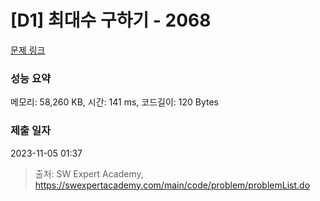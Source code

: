 # [D1] 최대수 구하기 - 2068 

[문제 링크](https://swexpertacademy.com/main/code/problem/problemDetail.do?contestProbId=AV5QQhbqA4QDFAUq) 

### 성능 요약

메모리: 58,260 KB, 시간: 141 ms, 코드길이: 120 Bytes

### 제출 일자

2023-11-05 01:37



> 출처: SW Expert Academy, https://swexpertacademy.com/main/code/problem/problemList.do